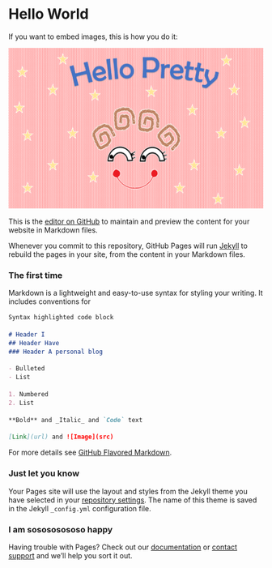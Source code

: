 # Hello World

If you want to embed images, this is how you do it:

![Image of hello pretty](https://github.com/AmmoF/-AmmoF.github.io/blob/master/img/hello%20pretty.PNG)

This is the [editor on GitHub](https://github.com/AmmoF/-AmmoF.github.io/edit/master/index.md) to maintain and preview the content for your website in Markdown files.

Whenever you commit to this repository, GitHub Pages will run [Jekyll](https://jekyllrb.com/) to rebuild the pages in your site, from the content in your Markdown files.

### The first time

Markdown is a lightweight and easy-to-use syntax for styling your writing. It includes conventions for

```markdown
Syntax highlighted code block

# Header I
## Header Have
### Header A personal blog

- Bulleted
- List

1. Numbered
2. List

**Bold** and _Italic_ and `Code` text

[Link](url) and ![Image](src)
```

For more details see [GitHub Flavored Markdown](https://guides.github.com/features/mastering-markdown/).

### Just let you know

Your Pages site will use the layout and styles from the Jekyll theme you have selected in your [repository settings](https://github.com/AmmoF/-AmmoF.github.io/settings). The name of this theme is saved in the Jekyll `_config.yml` configuration file.

### I am sosososososo happy

Having trouble with Pages? Check out our [documentation](https://help.github.com/categories/github-pages-basics/) or [contact support](https://github.com/contact) and we’ll help you sort it out.
